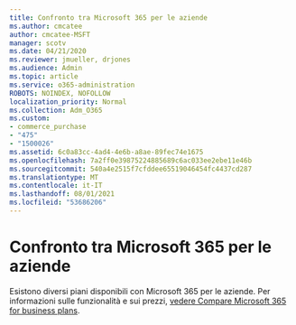 ```yaml
---
title: Confronto tra Microsoft 365 per le aziende
ms.author: cmcatee
author: cmcatee-MSFT
manager: scotv
ms.date: 04/21/2020
ms.reviewer: jmueller, drjones
ms.audience: Admin
ms.topic: article
ms.service: o365-administration
ROBOTS: NOINDEX, NOFOLLOW
localization_priority: Normal
ms.collection: Adm_O365
ms.custom:
- commerce_purchase
- "475"
- "1500026"
ms.assetid: 6c0a83cc-4ad4-4e6b-a8ae-89fec74e1675
ms.openlocfilehash: 7a2ff0e39875224885689c6ac033ee2ebe11e46b
ms.sourcegitcommit: 540a4e2515f7cfddee65519046454fc4437cd287
ms.translationtype: MT
ms.contentlocale: it-IT
ms.lasthandoff: 08/01/2021
ms.locfileid: "53686206"
---
```

# <a name="compare-microsoft-365-for-business"></a>Confronto tra Microsoft 365 per le aziende

Esistono diversi piani disponibili con Microsoft 365 per le aziende. Per informazioni sulle funzionalità e sui prezzi, [vedere Compare Microsoft 365 for business plans](https://www.microsoft.com/microsoft-365/business/compare-all-microsoft-365-business-products).  